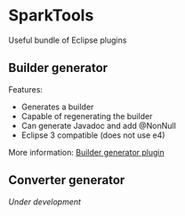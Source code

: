 # SparkTools
Useful bundle of Eclipse plugins

## Builder generator

Features:
  - Generates a builder
  - Capable of regenerating the builder
  - Can generate Javadoc and add @NonNull
  - Eclipse 3 compatible (does not use e4)

More information: [Builder generator plugin](SparkBuilderGeneratorPlugin/builder.md)

## Converter generator

_Under development_
